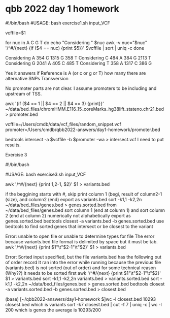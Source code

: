 # qbb 2022 day 1 homework

#!/bin/bash
#USAGE: bash exercise1.sh input_VCF

vcffile=$1

for nuc in A C G T
do
  echo "Considering " $nuc 
  awk -v nuc="$nuc" '/^#/{next} {if ($4 == nuc) {print $5}}' $vcffile | sort | uniq -c
done


Considering  A
 354 C
1315 G
 358 T
Considering  C
 484 A
 384 G
2113 T
Considering  G
2041 A
 405 C
 485 T
Considering  T
 358 A
1317 C
 386 G
 
 Yes it answers if Reference is A (or c or g or T) how many there are alternative SNPs Transversion
 
 No promoter parts are not clear. I assume promoters to be including and upstream of TSS. 
 

 awk '{if ($4 == 1 || $4 == 2 || $4 == 3) {print}}' ~/data/bed_files/chromHMM.E116_15_coreMarks_hg38lift_stateno.chr21.bed > promoter.bed

 vcffile=/Users/cmdb/data/vcf_files/random_snippet.vcf
 promoter=/Users/cmdb/qbb2022-answers/day1-homework/promoter.bed

 bedtools intersect -a $vcffile -b $promoter -wa > intersect.vcf
I need to  put results.
 
 
 Exercise 3
 
 #!/bin/bash

 #USAGE: bash exercise3.sh input_VCF

 awk '/^#/{next} {print $1,$2-1, $2}' $1 > variants.bed
 
 if the beggining starts with #, skip
 print column 1 (begi, result of column2-1 (size), and column2 (end)
 export as variants.bed
 sort -k1,1 -k2,2n ~/data/bed_files/genes.bed >  genes.sorted.bed
 from ~/data/bed_files/genes.bed
 sort column 1 (end at column 1)
 and sort column 2 (end at column 2) numerically not alphabetically
 export as genes.sorted.bed
 bedtools closest -a variants.bed -b genes.sorted.bed
 use bedtools to find sorted genes that intersect or be closest to the variant
 
Error: unable to open file or unable to determine types for file
The error because variants.bed file format is delimited by space but it must be tab.
awk '/^#/{next} {print $1"\t"$2-1"\t"$2}' $1 > variants.bed

Error: Sorted input specified, but the file variants.bed has the following out of order record
It ran into the error while running because the previous file (variants.bed) is not sorted (out of order) and for some technical reason (Why??) it needs to be sorted first
awk '/^#/{next} {print $1"\t"$2-1"\t"$2}' $1 > variants.bed
sort -k1,1 -k2,2n variants.bed > variants.sorted.bed
sort -k1,1 -k2,2n ~/data/bed_files/genes.bed > genes.sorted.bed
bedtools closest -a variants.sorted.bed -b genes.sorted.bed > closest.bed


(base) [~/qbb2022-answers/day1-homework $]wc -l closest.bed 
10293 closest.bed
which is variants
sort -k7 closest.bed | cut -f 7 | uniq -c | wc -l
200
which is genes
the average is 10293/200
